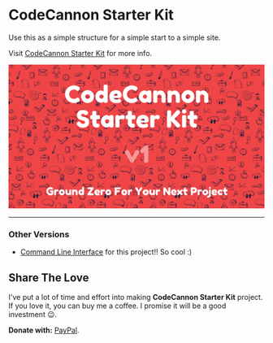 # CodeCannon Starter Kit

Use this as a simple structure for a simple start to a simple site.

Visit [CodeCannon Starter Kit](//code-cannon.github.io/codecannon-starter-kit/) for more info.

[![Watch the video on youtube](https://raw.githubusercontent.com/code-cannon/codecannon-starter-kit/master/assets/img/starter-kit-cover.png)](https://code-cannon.github.io/codecannon-starter-kit/)

***

### Other Versions

- [Command Line Interface](https://github.com/code-cannon/codecannon-starter-kit-cli) for this project!! So cool :)

## Share The Love

I've put a lot of time and effort into making **CodeCannon Starter Kit** project. If you love it, you can buy me a coffee. I promise it will be a good investment 😉.

**Donate with:** [PayPal](https://www.paypal.me/mittalyashu).
